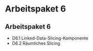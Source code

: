 # Arbeitspaket 6

## Arbeitspaket 6

- D6.1 Linked-Data-Slicing-Komponente
- D6.2 Räumliches Slicing

